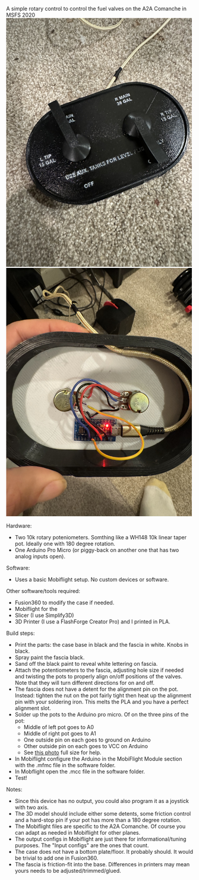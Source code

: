 A simple rotary control to control the fuel valves on the A2A Comanche in MSFS 2020
<img src="Photos\IMG_1518.jpg" width="500">
<img src="Photos\IMG_1519.jpg" width="500">

Hardware:
- Two 10k rotary poteniometers. Somthing like a WH148 10k linear taper pot. Ideally one with 180 degree rotation.
- One Arduino Pro Micro (or piggy-back on another one that has two analog inputs open).

Software:
- Uses a basic Mobiflight setup. No custom devices or software.

Other software/tools required:
- Fusion360 to modify the case if needed.
- Mobiflight for the 
- Slicer (I use Simplify3D)
- 3D Printer (I use a FlashForge Creator Pro) and I printed in PLA.

Build steps:
- Print the parts: the case base in black and the fascia in white. Knobs in black.
- Spray paint the fascia black. 
- Sand off the black paint to reveal white lettering on fascia.
- Attach the potentiometers to the fascia, adjusting hole size if needed and twisting the pots to properly align on/off positions of the valves. Note that they will turn different directions for on and off. 
- The fascia does not have a detent for the alignment pin on the pot. Instead: tighten the nut on the pot fairly tight then heat up the alignment pin with your soldering iron. This melts the PLA and you have a perfect alignment slot.
- Solder up the pots to the Arduino pro micro. Of on the three pins of the pot:
    - Middle of left pot goes to A0
    - Middle of right pot goes to A1
    - One outside pin on each goes to ground on Arduino
    - Other outside pin on each goes to VCC on Arduino
    - See [this photo](ComancheFuel/Photos/IMG_1519.jpg) full size for help.
- In Mobiflight configure the Arduino in the MobiFlight Module section with the .mfmc file in the software folder.
- In Mobflight open the .mcc file in the software folder.
- Test!



Notes:
- Since this device has no output, you could also program it as a joystick with two axis. 
- The 3D model should include either some detents, some friction control and a hard-stop pin if your pot has more than a 180 degree rotation.
- The Mobiflight files are specific to the A2A Comanche. Of course you can adapt as needed in Mobiflight for other planes.
- The output configs in Mobiflight are just there for informational/tuning purposes. The "Input configs" are the ones that count.
- The case does not have a bottom plate/floor. It probably should. It would be trivial to add one in Fusion360.
- The fascia is friction-fit into the base. Differences in printers may mean yours needs to be adjusted/trimmed/glued.